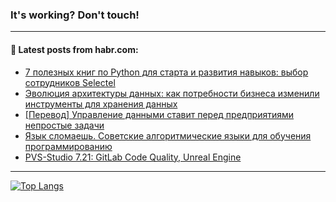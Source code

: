 ### It's working? Don't touch!

---
<!--
#### 🛠️ Technical stack:

![C++](https://img.shields.io/badge/C++-informational?logo=c%2B%2B&style=flat&logoColor=white&color=9C033A)
![Java](https://img.shields.io/badge/Java-informational?logo=java&style=flat&logoColor=white&color=007396)
![Kotlin](https://img.shields.io/badge/Kotlin-informational?logo=Kotlin&style=flat&logoColor=white&color=0095D5)
![JS](https://img.shields.io/badge/JS-informational?logo=javaScript&style=flat&logoColor=black&color=F7Df1E) <br>
![HTML5](https://img.shields.io/badge/HTML5-informational?logo=html5&style=flat&logoColor=white&color=E34F26)
![CSS3](https://img.shields.io/badge/CSS3-informational?logo=css3&style=flat&logoColor=white&color=157286)
![Sass](https://img.shields.io/badge/Saas-informational?logo=sass&style=flat&logoColor=white&color=hotpink)
![PHP](https://img.shields.io/badge/PHP-informational?logo=php&style=flat&logoColor=white&color=777BB4) <br>
![WebPAck](https://img.shields.io/badge/WebPack-informational?logo=webPack&style=flat&logoColor=white&color=FF6F00)
![Bootstrap](https://img.shields.io/badge/Bootstrap-informational?logo=Bootstrap&style=flat&logoColor=white&color=7952B3)
![MySQL](https://img.shields.io/badge/MySQL-informational?logo=MySQL&style=flat&logoColor=white&color=00f) <br>
![NodeJS](https://img.shields.io/badge/NodeJS-informational?logo=node.js&style=flat&logoColor=white&color=43853D)
![Spring](https://img.shields.io/badge/Spring-informational?logo=Spring&style=flat&logoColor=white&color=0A9EDC)
![Angular](https://img.shields.io/badge/Vue-informational?logo=vue.js&style=flat&logoColor=white&color=red)
![Git](https://img.shields.io/badge/Git-informational?logo=git&style=flat&logoColor=white&color=darkorange)

___
-->

#### 💬 Latest posts from habr.com:

<!-- BLOG-POST-LIST:START -->
- [7 полезных книг по Python для старта и развития навыков: выбор сотрудников Selectel](https://habr.com/ru/post/693800/?utm_source=habrahabr&utm_medium=rss&utm_campaign=693800)
- [Эволюция архитектуры данных: как потребности бизнеса изменили инструменты для хранения данных](https://habr.com/ru/post/692554/?utm_source=habrahabr&utm_medium=rss&utm_campaign=692554)
- [[Перевод] Управление данными ставит перед предприятиями непростые задачи](https://habr.com/ru/post/694256/?utm_source=habrahabr&utm_medium=rss&utm_campaign=694256)
- [Язык сломаешь. Советские алгоритмические языки для обучения программированию](https://habr.com/ru/post/692594/?utm_source=habrahabr&utm_medium=rss&utm_campaign=692594)
- [PVS-Studio 7.21: GitLab Code Quality, Unreal Engine](https://habr.com/ru/post/694216/?utm_source=habrahabr&utm_medium=rss&utm_campaign=694216)
<!-- BLOG-POST-LIST:END -->

---

[![Top Langs](https://github-readme-stats.vercel.app/api/top-langs/?username=zloylis&layout=compact&hide_border=true&theme=dracula)](https://github.com/zloylis)
